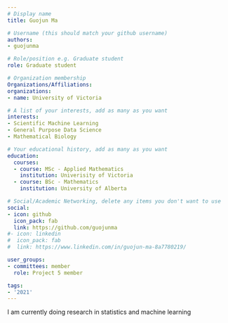 ```yaml
---
# Display name
title: Guojun Ma

# Username (this should match your github username)
authors:
- guojunma

# Role/position e.g. Graduate student
role: Graduate student

# Organization membership
Organizations/Affiliations:
organizations:
- name: University of Victoria

# A list of your interests, add as many as you want
interests:
- Scientific Machine Learning
- General Purpose Data Science
- Mathematical Biology

# Your educational history, add as many as you want
education:
  courses:
  - course: MSc - Applied Mathematics
    institution: Univerisity of Victoria
  - course: BSc - Mathematics
    institution: University of Alberta

# Social/Academic Networking, delete any items you don't want to use
social:
- icon: github
  icon_pack: fab
  link: https://github.com/guojunma
#- icon: linkedin
#  icon_pack: fab
#  link: https://www.linkedin.com/in/guojun-ma-8a7780219/

user_groups:
- committees: member
  role: Project 5 member

tags:
- '2021'
---
```

I am currently doing research in statistics and machine learning
